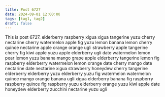 ```yaml
---
title: Post 6727
date: 2024-09-01 12:00:00
tags: [tag1, tag2]
draft: false
---
```

This is post 6727.
elderberry
raspberry
xigua
xigua
tangerine
yuzu
cherry
nectarine
cherry
watermelon
apple
fig
yuzu
lemon
banana
lemon
cherry
quince
nectarine
apple
orange
orange
ugli
strawberry
apple
tangerine
cherry
fig
kiwi
apple
yuzu
apple
elderberry
ugli
date
watermelon
lemon
pear
lemon
yuzu
banana
mango
grape
apple
elderberry
tangerine
lemon
fig
raspberry
elderberry
watermelon
lemon
orange
date
cherry
mango
date
nectarine
date
nectarine
xigua
strawberry
honeydew
cherry
tangerine
elderberry
elderberry
yuzu
elderberry
yuzu
fig
watermelon
watermelon
quince
mango
orange
banana
ugli
xigua
elderberry
banana
fig
raspberry
raspberry
quince
fig
raspberry
yuzu
elderberry
orange
yuzu
kiwi
apple
date
honeydew
elderberry
zucchini
nectarine
yuzu
ugli
